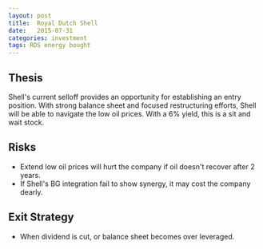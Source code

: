 ```yaml
---
layout: post
title:  Royal Dutch Shell
date:   2015-07-31
categories: investment
tags: RDS energy bought
---
```


## Thesis
Shell's current selloff provides an opportunity for establishing an entry position. With strong balance sheet and focused restructuring efforts, Shell will be able to navigate the low oil prices. With a 6% yield, this is a sit and wait stock. 


## Risks
- Extend low oil prices will hurt the company if oil doesn't recover after 2 years. 
- If Shell's BG integration fail to show synergy, it may cost the company dearly. 

## Exit Strategy
- When dividend is cut, or balance sheet becomes over leveraged. 